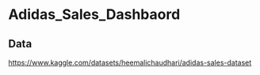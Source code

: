 # Adidas_Sales_Dashbaord

## Data 
https://www.kaggle.com/datasets/heemalichaudhari/adidas-sales-dataset
